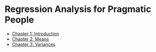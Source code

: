 # Regression Analysis for Pragmatic People
* [Chapter 1: Introduction](Ch1-Introduction.md)
* [Chapter 2: Means](Ch2-Means.md)
* [Chapter 3: Variances](Ch3-Variance.md)
